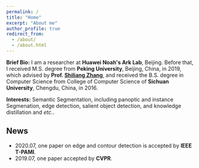 ```yaml
---
permalink: /
title: "Home"
excerpt: "About me"
author_profile: true
redirect_from: 
  - /about/
  - /about.html
---
```


**Brief Bio:** I am a researcher at **Huawei Noah's Ark Lab**, Beijing. Before that, I received M.S. degree from **Peking University**, Beijing, China, in 2019, which advised by **Prof. [Shiliang Zhang](www.pkuvmc.com)**, and received the B.S. degree in Computer Science from College of Computer Science of **Sichuan University**, Chengdu, China, in 2016.

**Interests:** Semantic Segmentation, including panoptic and instance Segmenation, edge detection, salient object detection, and knowledge distillation and *etc.*.


## News

- 2020.07, one paper on edge and contour detection is accepted by **IEEE T-PAMI**.
- 2019.07, one paper accepted by **CVPR**.